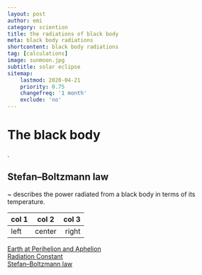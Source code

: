 ```yaml
---
layout: post
author: emi
category: sciention
title: the radiations of black body
meta: black body radiations
shortcontent: black body radiations
tag: [calculations]
image: sunmoon.jpg
subtitle: solar eclipse
sitemap:
    lastmod: 2020-04-21
    priority: 0.75
    changefreq: '1 month'
    exclude: 'no'
---
```

# The black body

.  

## Stefan–Boltzmann law

~ describes the power radiated from a black body in terms of its temperature.




|col 1| col 2| col 3|
|:--- | :--: | ---: |
|left |center| right|




[Earth at Perihelion and Aphelion](http://astropixels.com/ephemeris/perap2001.html)  
[Radiation Constant](http://scienceworld.wolfram.com/physics/RadiationConstant.html)  
[Stefan–Boltzmann law](https://en.wikipedia.org/wiki/Stefan%E2%80%93Boltzmann_law)  
